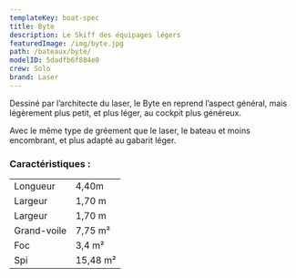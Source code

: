 ```yaml
---
templateKey: boat-spec
title: Byte
description: Le Skiff des équipages légers
featuredImage: /img/byte.jpg
path: /bateaux/byte/
modelID: 5dadfb6f884e0
crew: Solo
brand: Laser
---
```

Dessiné par l’architecte du laser, le Byte en reprend l’aspect général, mais légèrement plus petit, et plus léger, au cockpit plus généreux.

Avec le même type de gréement que le laser, le bateau et moins encombrant, et plus adapté au gabarit léger.

### Caractéristiques :

|     |     |
| --- | --- |
| Longueur | 4,40m  |
| Largeur | 1,70 m |
| Largeur | 1,70 m |
| Grand-voile | 7,75 m²|
| Foc | 3,4 m² |
| Spi | 15,48 m² |
